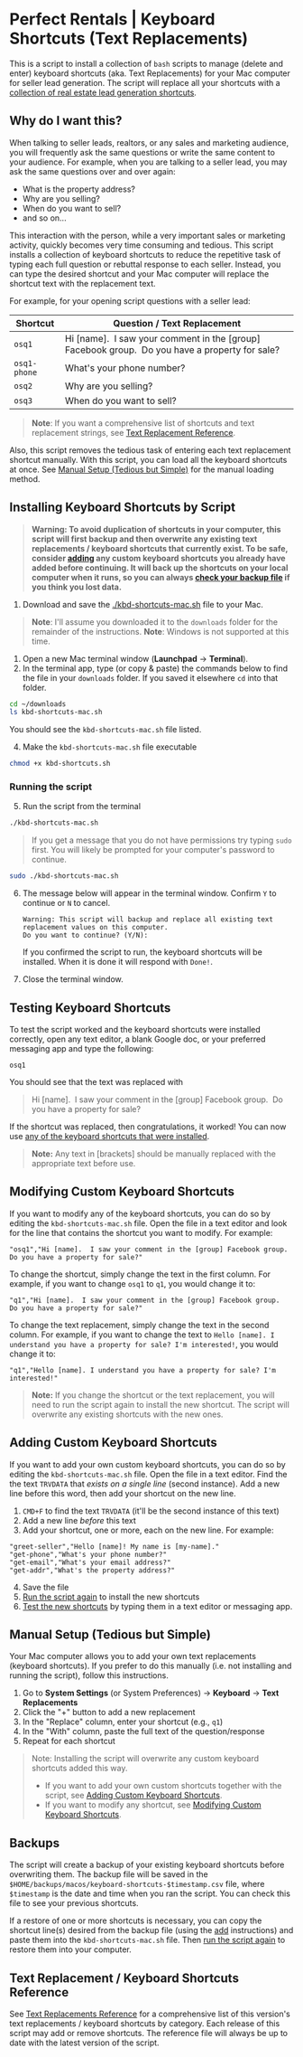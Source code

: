 <h1 id="top">Perfect Rentals | Keyboard Shortcuts (Text Replacements)</h1>

This is a script to install a collection of `bash` scripts to manage (delete and enter) keyboard shortcuts (aka. Text Replacements) for your Mac computer for seller lead generation. The script will replace all your shortcuts with a [collection of real estate lead generation shortcuts](#reference).

<h2 id="why">Why do I want this?</h2>

When talking to seller leads, realtors, or any sales and marketing audience, you will frequently ask the same questions or write the same content to your audience. For example, when you are talking to a seller lead, you may ask the same questions over and over again:

- What is the property address?
- Why are you selling?
- When do you want to sell?
- and so on...

This interaction with the person, while a very important sales or marketing activity, quickly becomes very time consuming and tedious. This script installs a collection of keyboard shortcuts to reduce the repetitive task of typing each full question or rebuttal response to each seller. Instead, you can type the desired shortcut and your Mac computer will replace the shortcut text with the replacement text.

For example, for your opening script questions with a seller lead:

| Shortcut     | Question / Text Replacement                                                                     |
| ------------ | ----------------------------------------------------------------------------------------------- |
| `osq1`       | Hi [name].  I saw your comment in the [group] Facebook group.  Do you have a property for sale? |
| `osq1-phone` | What's your phone number?                                                                       |
| `osq2`       | Why are you selling?                                                                            |
| `osq3`       | When do you want to sell?                                                                       |

> **Note**: If you want a comprehensive list of shortcuts and text replacement strings, see [Text Replacement Reference](#reference).

Also, this script removes the tedious task of entering each text replacement shortcut manually. With this script, you can load all the keyboard shortcuts at once. See [Manual Setup (Tedious but Simple)](#manual) for the manual loading method.

<h2 id="install">Installing Keyboard Shortcuts by Script</h2>

> **Warning: To avoid duplication of shortcuts in your computer, this script will first backup and then overwrite any existing text replacements / keyboard shortcuts that currently exist. To be safe, consider [adding](#add) any custom keyboard shortcuts you already have added before continuing. It will back up the shortcuts on your local computer when it runs, so you can always [check your backup file](#backups) if you think you lost data.**

1. Download and save the [./kbd-shortcuts-mac.sh](./kbd-shortcuts-mac.sh) file to your Mac.

> **Note**: I'll assume you downloaded it to the `downloads` folder for the remainder of the instructions.
> **Note**: Windows is not supported at this time.

1. Open a new Mac terminal window (**Launchpad** → **Terminal**).
2. In the terminal app, type (or copy & paste) the commands below to find the file in your `downloads` folder. If you saved it elsewhere `cd` into that folder.

```bash
cd ~/downloads
ls kbd-shortcuts-mac.sh
```

You should see the `kbd-shortcuts-mac.sh` file listed.

4. Make the `kbd-shortcuts-mac.sh` file executable

```bash
chmod +x kbd-shortcuts.sh
```

<h3 id="run">Running the script</h3>

5. Run the script from the terminal

```bash
./kbd-shortcuts-mac.sh
```

> If you get a message that you do not have permissions try typing `sudo` first. You will likely be prompted for your computer's password to continue.

```bash
sudo ./kbd-shortcuts-mac.sh
```

6. The message below will appear in the terminal window. Confirm `Y` to continue or `N` to cancel.

   ```text
   Warning: This script will backup and replace all existing text replacement values on this computer.
   Do you want to continue? (Y/N):
   ```

   If you confirmed the script to run, the keyboard shortcuts will be installed. When it is done it will respond with `Done!`.

7. Close the terminal window.

<h2 id="test">Testing Keyboard Shortcuts</h2>

To test the script worked and the keyboard shortcuts were installed correctly, open any text editor, a blank Google doc, or your preferred messaging app and type the following:

`osq1`

You should see that the text was replaced with

> Hi [name].  I saw your comment in the [group] Facebook group.  Do you have a property for sale?

If the shortcut was replaced, then congratulations, it worked! You can now use [any of the keyboard shortcuts that were installed](#reference).

> **Note:** Any text in [brackets] should be manually replaced with the appropriate text before use.

<h2 id="mod">Modifying Custom Keyboard Shortcuts</h2>

If you want to modify any of the keyboard shortcuts, you can do so by editing the `kbd-shortcuts-mac.sh` file. Open the file in a text editor and look for the line that contains the shortcut you want to modify. For example:

```text
"osq1","Hi [name].  I saw your comment in the [group] Facebook group.  Do you have a property for sale?"
```

To change the shortcut, simply change the text in the first column. For example, if you want to change `osq1` to `q1`, you would change it to:

```text
"q1","Hi [name].  I saw your comment in the [group] Facebook group.  Do you have a property for sale?"
```

To change the text replacement, simply change the text in the second column. For example, if you want to change the text to `Hello [name]. I understand you have a property for sale? I'm interested!`, you would change it to:

```text
"q1","Hello [name]. I understand you have a property for sale? I'm interested!"
```

> **Note:** If you change the shortcut or the text replacement, you will need to run the script again to install the new shortcut. The script will overwrite any existing shortcuts with the new ones.

<h2 id="add">Adding Custom Keyboard Shortcuts</h2>

If you want to add your own custom keyboard shortcuts, you can do so by editing the `kbd-shortcuts-mac.sh` file. Open the file in a text editor. Find the the text `TRVDATA` that _exists on a single line_ (second instance). Add a new line before this word, then add your shortcut on the new line.

1. `CMD+F` to find the text `TRVDATA` (it'll be the second instance of this text)
2. Add a new line _before_ this text
3. Add your shortcut, one or more, each on the new line. For example:

```text
"greet-seller","Hello [name]! My name is [my-name]."
"get-phone","What's your phone number?"
"get-email","What's your email address?"
"get-addr","What's the property address?"
```

4. Save the file
5. [Run the script again](#run) to install the new shortcuts
6. [Test the new shortcuts](#test) by typing them in a text editor or messaging app.

<h2 id="manual">Manual Setup (Tedious but Simple)</h2>

Your Mac computer allows you to add your own text replacements (keyboard shortcuts). If you prefer to do this manually (i.e. not installing and running the script), follow this instructions.

1. Go to **System Settings** (or System Preferences) → **Keyboard** → **Text Replacements**
2. Click the "+" button to add a new replacement
3. In the "Replace" column, enter your shortcut (e.g., `q1`)
4. In the "With" column, paste the full text of the question/response
5. Repeat for each shortcut

> Note: Installing the script will overwrite any custom keyboard shortcuts added this way.
>
> - If you want to add your own custom shortcuts together with the script, see [Adding Custom Keyboard Shortcuts](#add).
> - If you want to modify any shortcut, see [Modifying Custom Keyboard Shortcuts](#mod).

<h2 id="backups">Backups</h2>

The script will create a backup of your existing keyboard shortcuts before overwriting them. The backup file will be saved in the `$HOME/backups/macos/keyboard-shortcuts-$timestamp.csv` file, where `$timestamp` is the date and time when you ran the script. You can check this file to see your previous shortcuts.

If a restore of one or more shortcuts is necessary, you can copy the shortcut line(s) desired from the backup file (using the [add](#add) instructions) and paste them into the `kbd-shortcuts-mac.sh` file. Then [run the script again](#run) to restore them into your computer.

<h2 id="reference">Text Replacement / Keyboard Shortcuts Reference</h2>

See [Text Replacements Reference](./text-replacements.md) for a comprehensive list of this version's text replacements / keyboard shortcuts by category. Each release of this script may add or remove shortcuts. The reference file will always be up to date with the latest version of the script.

